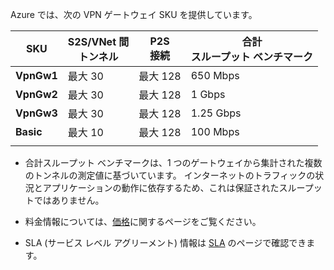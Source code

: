 Azure では、次の VPN ゲートウェイ SKU を提供しています。

|**SKU**   | **S2S/VNet 間<br>トンネル** | **P2S<br>接続** | **合計<br>スループット ベンチマーク** |
|---       | ---                             | ---                    | ---                         |
|**VpnGw1**| 最大 30                         | 最大 128               | 650 Mbps                    |
|**VpnGw2**| 最大 30                         | 最大 128               | 1 Gbps                      |
|**VpnGw3**| 最大 30                         | 最大 128               | 1.25 Gbps                   |
|**Basic** | 最大 10                         | 最大 128               | 100 Mbps                    | 
|          |                                 |                        |                             | 

- 合計スループット ベンチマークは、1 つのゲートウェイから集計された複数のトンネルの測定値に基づいています。 インターネットのトラフィックの状況とアプリケーションの動作に依存するため、これは保証されたスループットではありません。

- 料金情報については、[価格](https://azure.microsoft.com/pricing/details/vpn-gateway)に関するページをご覧ください。

- SLA (サービス レベル アグリーメント) 情報は [SLA](https://azure.microsoft.com/support/legal/sla/vpn-gateway/) のページで確認できます。